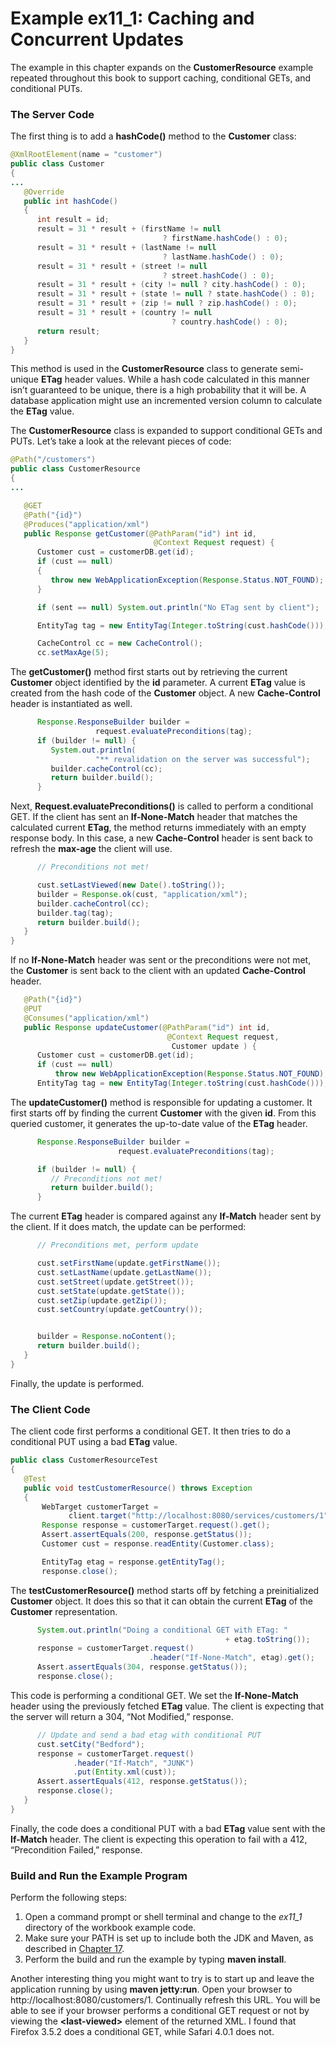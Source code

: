 # Example ex11_1: Caching and Concurrent Updates


The example in this chapter expands on the **CustomerResource** example repeated throughout this book to support caching, conditional GETs, and conditional PUTs.



### The Server Code


The first thing is to add a **hashCode()** method to the **Customer** class:


```Java:src/main/java/com/restfully/shop/domain/Customer.java
@XmlRootElement(name = "customer")
public class Customer
{
...
   @Override
   public int hashCode()
   {
      int result = id;
      result = 31 * result + (firstName != null
                                  ? firstName.hashCode() : 0);
      result = 31 * result + (lastName != null
                                  ? lastName.hashCode() : 0);
      result = 31 * result + (street != null
                                  ? street.hashCode() : 0);
      result = 31 * result + (city != null ? city.hashCode() : 0);
      result = 31 * result + (state != null ? state.hashCode() : 0);
      result = 31 * result + (zip != null ? zip.hashCode() : 0);
      result = 31 * result + (country != null
                                    ? country.hashCode() : 0);
      return result;
   }
}
```


This method is used in the **CustomerResource** class to generate semi-unique **ETag** header values. While a hash code calculated in this manner isn’t guaranteed to be unique, there is a high probability that it will be. A database application might use an incremented version column to calculate the **ETag** value.


The **CustomerResource** class is expanded to support conditional GETs and PUTs. Let’s take a look at the relevant pieces of code:


```Java:src/main/java/com/restfully/shop/services/CustomerResource.java
@Path("/customers")
public class CustomerResource
{
...

   @GET
   @Path("{id}")
   @Produces("application/xml")
   public Response getCustomer(@PathParam("id") int id,
                                @Context Request request) {
      Customer cust = customerDB.get(id);
      if (cust == null)
      {
         throw new WebApplicationException(Response.Status.NOT_FOUND);
      }

      if (sent == null) System.out.println("No ETag sent by client");

      EntityTag tag = new EntityTag(Integer.toString(cust.hashCode()));

      CacheControl cc = new CacheControl();
      cc.setMaxAge(5);
```


The **getCustomer()** method first starts out by retrieving the current **Customer** object identified by the **id** parameter. A current **ETag** value is created from the hash code of the **Customer** object. A new **Cache-Control** header is instantiated as well.


```Java
      Response.ResponseBuilder builder =
                   request.evaluatePreconditions(tag);
      if (builder != null) {
         System.out.println(
                   "** revalidation on the server was successful");
         builder.cacheControl(cc);
         return builder.build();
      }
```


Next, **Request.evaluatePreconditions()** is called to perform a conditional GET. If the client has sent an **If-None-Match** header that matches the calculated current **ETag**, the method returns immediately with an empty response body. In this case, a new **Cache-Control** header is sent back to refresh the **max-age** the client will use.


```Java
      // Preconditions not met!

      cust.setLastViewed(new Date().toString());
      builder = Response.ok(cust, "application/xml");
      builder.cacheControl(cc);
      builder.tag(tag);
      return builder.build();
   }
}
```


If no **If-None-Match** header was sent or the preconditions were not met, the **Customer** is sent back to the client with an updated **Cache-Control** header.



```Java
   @Path("{id}")
   @PUT
   @Consumes("application/xml")
   public Response updateCustomer(@PathParam("id") int id,
                                   @Context Request request,
                                    Customer update ) {
      Customer cust = customerDB.get(id);
      if (cust == null)
          throw new WebApplicationException(Response.Status.NOT_FOUND);
      EntityTag tag = new EntityTag(Integer.toString(cust.hashCode()));
```


The **updateCustomer()** method is responsible for updating a customer. It first starts off by finding the current **Customer** with the given **id**. From this queried customer, it generates the up-to-date value of the **ETag** header.


```Java
      Response.ResponseBuilder builder =
                        request.evaluatePreconditions(tag);

      if (builder != null) {
         // Preconditions not met!
         return builder.build();
      }
```


The current **ETag** header is compared against any **If-Match** header sent by the client. If it does match, the update can be performed:


```Java
      // Preconditions met, perform update

      cust.setFirstName(update.getFirstName());
      cust.setLastName(update.getLastName());
      cust.setStreet(update.getStreet());
      cust.setState(update.getState());
      cust.setZip(update.getZip());
      cust.setCountry(update.getCountry());


      builder = Response.noContent();
      return builder.build();
   }
}
```


Finally, the update is performed.



### The Client Code


The client code first performs a conditional GET. It then tries to do a conditional PUT using a bad **ETag** value.


```Java
public class CustomerResourceTest
{
   @Test
   public void testCustomerResource() throws Exception
   {
       WebTarget customerTarget =
             client.target("http://localhost:8080/services/customers/1");
       Response response = customerTarget.request().get();
       Assert.assertEquals(200, response.getStatus());
       Customer cust = response.readEntity(Customer.class);

       EntityTag etag = response.getEntityTag();
       response.close();
```


The **testCustomerResource()** method starts off by fetching a preinitialized **Customer** object. It does this so that it can obtain the current **ETag** of the **Customer** representation.


```Java
      System.out.println("Doing a conditional GET with ETag: "
                                                + etag.toString());
      response = customerTarget.request()
                               .header("If-None-Match", etag).get();
      Assert.assertEquals(304, response.getStatus());
      response.close();
```


This code is performing a conditional GET. We set the **If-None-Match** header using the previously fetched **ETag** value. The client is expecting that the server will return a 304, “Not Modified,” response.


```Java
      // Update and send a bad etag with conditional PUT
      cust.setCity("Bedford");
      response = customerTarget.request()
              .header("If-Match", "JUNK")
              .put(Entity.xml(cust));
      Assert.assertEquals(412, response.getStatus());
      response.close();
   }
}
```


Finally, the code does a conditional PUT with a bad **ETag** value sent with the **If-Match** header. The client is expecting this operation to fail with a 412, “Precondition Failed,” response.



### Build and Run the Example Program


Perform the following steps:

1. Open a command prompt or shell terminal and change to the *ex11_1* directory of the workbook example code. 
2. Make sure your PATH is set up to include both the JDK and Maven, as described in [Chapter 17](../chapter17/workbook_introduction.md). 
3. Perform the build and run the example by typing **maven install**. 



Another interesting thing you might want to try is to start up and leave the application running by using **maven jetty:run**. Open your browser to http://localhost:8080/customers/1. Continually refresh this URL. You will be able to see if your browser performs a conditional GET request or not by viewing the **&lt;last-viewed&gt;** element of the returned XML. I found that Firefox 3.5.2 does a conditional GET, while Safari 4.0.1 does not.